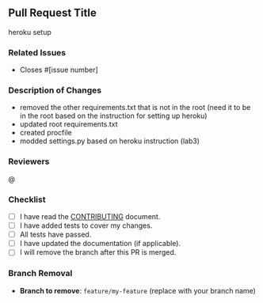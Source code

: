 ## Pull Request Title

<!-- Please provide a short description of your changes -->
heroku setup
### Related Issues

<!-- If this PR addresses any issues, please list them here -->

- Closes #[issue number]

### Description of Changes

<!-- Describe the changes you made, why you made them, and any relevant context -->
- removed the other requirements.txt that is not in the root (need it to be in the root based on the instruction for setting up heroku)
- updated root requirements.txt
- created procfile
- modded settings.py based on heroku instruction (lab3)
### Reviewers
<!-- Tagg people to review-->
@

### Checklist

- [ ] I have read the [CONTRIBUTING](./CONTRIBUTING.md) document.
- [ ] I have added tests to cover my changes.
- [ ] All tests have passed.
- [ ] I have updated the documentation (if applicable).
- [ ] I will remove the branch after this PR is merged.

### Branch Removal

<!-- If applicable, please state the branch you plan to remove after merging -->
- **Branch to remove**: `feature/my-feature` (replace with your branch name)
